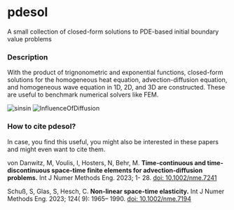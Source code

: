 # pdesol
A small collection of closed-form solutions to PDE-based initial boundary value problems

### Description
With the product of trignonometric and exponential functions, closed-form solutions for the homogeneous heat equation, advection-diffusion equation, and homogeneous wave equation in 1D, 2D, and 3D are constructed. These are useful to benchmark numerical solvers like FEM.  

![sinsin](https://user-images.githubusercontent.com/84030635/210361629-0d7b63f3-f9c7-4ff5-a562-35db4a8ae18f.png)
![InfluenceOfDiffusion](https://user-images.githubusercontent.com/84030635/236828060-78e4c5f2-146e-45d1-9136-ff4917ba35c5.png)

### How to cite pdesol?

In case, you find this useful, you might also be interested in these papers and might even want to cite them.

von Danwitz, M, Voulis, I, Hosters, N, Behr, M. **Time-continuous and time-discontinuous space-time finite elements for advection-diffusion problems.** Int J Numer Methods Eng. 2023; 1- 28. [doi: 10.1002/nme.7241](https://doi.org/10.1002/nme.7241)

Schuß, S, Glas, S, Hesch, C. **Non-linear space-time elasticity.** Int J Numer Methods Eng. 2023; 124( 9): 1965– 1990. [doi: 10.1002/nme.7194](https://doi.org/10.1002/nme.7194)
